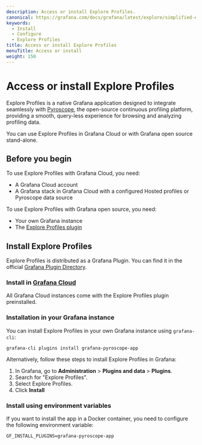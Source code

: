 ```yaml
---
description: Access or install Explore Profiles.
canonical: https://grafana.com/docs/grafana/latest/explore/simplified-exploration/profiles/access/
keywords:
  - Install
  - Configure
  - Explore Profiles
title: Access or install Explore Profiles
menuTitle: Access or install
weight: 150
---
```


# Access or install Explore Profiles

Explore Profiles is a native Grafana application designed to integrate seamlessly with [Pyroscope](https://github.com/grafana/pyroscope), the open-source continuous profiling platform, providing a smooth, query-less experience for browsing and analyzing profiling data.

You can use Explore Profiles in Grafana Cloud or with Grafana open source stand-alone.

## Before you begin

To use Explore Profiles with Grafana Cloud, you need:

* A Grafana Cloud account
* A Grafana stack in Grafana Cloud with a configured Hosted profiles or Pyroscope data source

To use Explore Profiles with Grafana open source, you need:

* Your own Grafana instance
* The [Explore Profiles plugin](https://grafana.com/grafana/plugins/grafana-pyroscope-app/)

## Install Explore Profiles

Explore Profiles is distributed as a Grafana Plugin. You can find it in the official [Grafana Plugin Directory](https://grafana.com/grafana/plugins/grafana-pyroscope-app/).

### Install in [Grafana Cloud](https://grafana.com/products/cloud/)

All Grafana Cloud instances come with the Explore Profiles plugin preinstalled.

### Installation in your Grafana instance

You can install Explore Profiles in your own Grafana instance using `grafana-cli`:

```shell
grafana-cli plugins install grafana-pyroscope-app
```

Alternatively, follow these steps to install Explore Profiles in Grafana:

1. In Grafana, go to **Administration** > **Plugins and data** > **Plugins**.
2. Search for "Explore Profiles".
3. Select Explore Profiles.
4. Click **Install**

### Install using environment variables

If you want to install the app in a Docker container, you need to configure the following environment variable:

```shell
GF_INSTALL_PLUGINS=grafana-pyroscope-app
```
